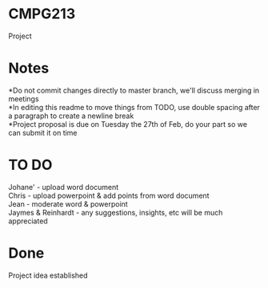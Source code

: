 # CMPG213
Project   

# Notes  
*Do not commit changes directly to master branch, we'll discuss merging in meetings  
*In editing this readme to move things from TODO, use double spacing after a paragraph to create a newline break  
*Project proposal is due on Tuesday the 27th of Feb, do your part so we can submit it on time  
# TO DO  

Johane' - upload word document  
Chris - upload powerpoint & add points from word document  
Jean - moderate word & powerpoint  
Jaymes & Reinhardt - any suggestions, insights, etc will be much appreciated  

# Done  
Project idea established  

